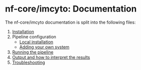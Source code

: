 # nf-core/imcyto: Documentation

The nf-core/imcyto documentation is split into the following files:

1. [Installation](installation.md)
2. Pipeline configuration
    * [Local installation](configuration/local.md)
    * [Adding your own system](configuration/adding_your_own.md)
3. [Running the pipeline](usage.md)
4. [Output and how to interpret the results](output.md)
5. [Troubleshooting](troubleshooting.md)
